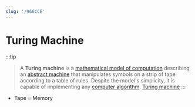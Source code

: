 ```yaml
---
slug: '/966CCE'
---
```


# Turing Machine

:::tip

> A **Turing machine** is a [mathematical model of computation](https://en.wikipedia.org/wiki/Mathematical_model_of_computation 'Mathematical model of computation') describing an [abstract machine](https://en.wikipedia.org/wiki/Abstract_machine 'Abstract machine') that manipulates symbols on a strip of tape according to a table of rules. Despite the model's simplicity, it is capable of implementing any [computer algorithm](https://en.wikipedia.org/wiki/Computer_algorithm 'Computer algorithm'). [Turing machine](https://en.wikipedia.org/wiki/Turing_machine)
> :::

- Tape = Memory
